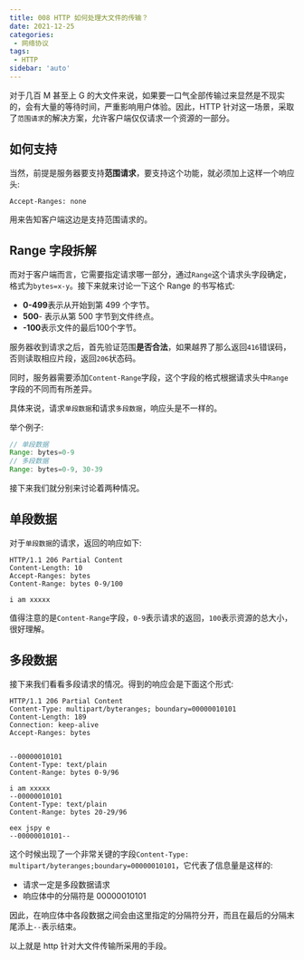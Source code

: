 ```yaml
---
title: 008 HTTP 如何处理大文件的传输？
date: 2021-12-25
categories: 
 - 网络协议
tags:
 - HTTP
sidebar: 'auto'
---
```

对于几百 M 甚至上 G 的大文件来说，如果要一口气全部传输过来显然是不现实的，会有大量的等待时间，严重影响用户体验。因此，HTTP 针对这一场景，采取了`范围请求`的解决方案，允许客户端仅仅请求一个资源的一部分。

## 如何支持
当然，前提是服务器要支持**范围请求**，要支持这个功能，就必须加上这样一个响应头:
```
Accept-Ranges: none
```
用来告知客户端这边是支持范围请求的。

## Range 字段拆解
而对于客户端而言，它需要指定请求哪一部分，通过`Range`这个请求头字段确定，格式为`bytes=x-y`。接下来就来讨论一下这个 Range 的书写格式:

- **0-499**表示从开始到第 499 个字节。
- **500**- 表示从第 500 字节到文件终点。
- **-100**表示文件的最后100个字节。

服务器收到请求之后，首先验证范围**是否合法**，如果越界了那么返回`416`错误码，否则读取相应片段，返回`206`状态码。

同时，服务器需要添加`Content-Range`字段，这个字段的格式根据请求头中`Range`字段的不同而有所差异。

具体来说，请求`单段数据`和请求`多段数据`，响应头是不一样的。

举个例子:
```js
// 单段数据
Range: bytes=0-9
// 多段数据
Range: bytes=0-9, 30-39

```
接下来我们就分别来讨论着两种情况。

## 单段数据
对于`单段数据`的请求，返回的响应如下:
```
HTTP/1.1 206 Partial Content
Content-Length: 10
Accept-Ranges: bytes
Content-Range: bytes 0-9/100

i am xxxxx
```
值得注意的是`Content-Range`字段，`0-9`表示请求的返回，`100`表示资源的总大小，很好理解。

## 多段数据
接下来我们看看多段请求的情况。得到的响应会是下面这个形式:
```
HTTP/1.1 206 Partial Content
Content-Type: multipart/byteranges; boundary=00000010101
Content-Length: 189
Connection: keep-alive
Accept-Ranges: bytes


--00000010101
Content-Type: text/plain
Content-Range: bytes 0-9/96

i am xxxxx
--00000010101
Content-Type: text/plain
Content-Range: bytes 20-29/96

eex jspy e
--00000010101--
```
这个时候出现了一个非常关键的字段`Content-Type: multipart/byteranges;boundary=00000010101`，它代表了信息量是这样的:
- 请求一定是多段数据请求
- 响应体中的分隔符是 00000010101

因此，在响应体中各段数据之间会由这里指定的分隔符分开，而且在最后的分隔末尾添上`--`表示结束。

以上就是 http 针对大文件传输所采用的手段。